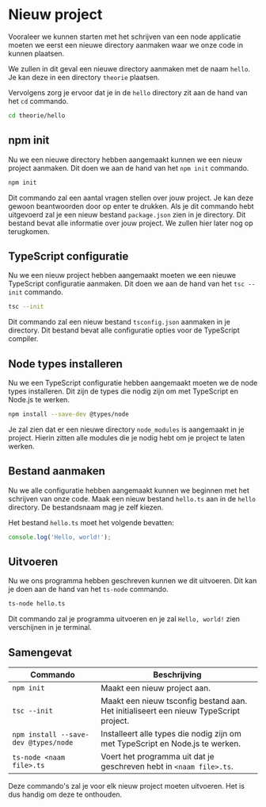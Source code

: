 # Nieuw project

Vooraleer we kunnen starten met het schrijven van een node applicatie moeten we eerst een nieuwe directory aanmaken waar we onze code in kunnen plaatsen.

We zullen in dit geval een nieuwe directory aanmaken met de naam `hello`. Je kan deze in een directory `theorie` plaatsen.

Vervolgens zorg je ervoor dat je in de `hello` directory zit aan de hand van het `cd` commando.

```bash
cd theorie/hello
```

## npm init

Nu we een nieuwe directory hebben aangemaakt kunnen we een nieuw project aanmaken. Dit doen we aan de hand van het `npm init` commando.

```bash
npm init
```

Dit commando zal een aantal vragen stellen over jouw project. Je kan deze gewoon beantwoorden door op enter te drukken. Als je dit commando hebt uitgevoerd zal je een nieuw bestand `package.json` zien in je directory. Dit bestand bevat alle informatie over jouw project. We zullen hier later nog op terugkomen.

## TypeScript configuratie

Nu we een nieuw project hebben aangemaakt moeten we een nieuwe TypeScript configuratie aanmaken. Dit doen we aan de hand van het `tsc --init` commando.

```bash
tsc --init
```

Dit commando zal een nieuw bestand `tsconfig.json` aanmaken in je directory. Dit bestand bevat alle configuratie opties voor de TypeScript compiler.

## Node types installeren

Nu we een TypeScript configuratie hebben aangemaakt moeten we de node types installeren. Dit zijn de types die nodig zijn om met TypeScript en Node.js te werken.

```bash
npm install --save-dev @types/node
```

Je zal zien dat er een nieuwe directory `node_modules` is aangemaakt in je project. Hierin zitten alle modules die je nodig hebt om je project te laten werken.

## Bestand aanmaken

Nu we alle configuratie hebben aangemaakt kunnen we beginnen met het schrijven van onze code. Maak een nieuw bestand `hello.ts` aan in de `hello` directory. De bestandsnaam mag je zelf kiezen.

Het bestand `hello.ts` moet het volgende bevatten:

```typescript
console.log('Hello, world!');
```

## Uitvoeren

Nu we ons programma hebben geschreven kunnen we dit uitvoeren. Dit kan je doen aan de hand van het `ts-node` commando.

```bash
ts-node hello.ts
```

Dit commando zal je programma uitvoeren en je zal `Hello, world!` zien verschijnen in je terminal.

## Samengevat

| Commando                             | Beschrijving                                                                          |
| ------------------------------------ | ------------------------------------------------------------------------------------- |
| `npm init`                           | Maakt een nieuw project aan.                                                          |
| `tsc --init`                         | Maakt een nieuw tsconfig bestand aan. Het initialiseert een nieuw TypeScript project. |
| `npm install --save-dev @types/node` | Installeert alle types die nodig zijn om met TypeScript en Node.js te werken.         |
| `ts-node <naam file>.ts`             | Voert het programma uit dat je geschreven hebt in `<naam file>.ts`.                   |

Deze commando's zal je voor elk nieuw project moeten uitvoeren. Het is dus handig om deze te onthouden.
